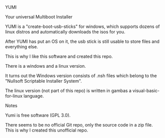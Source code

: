 YUMI

Your universal Multiboot Installer

YUMI is a "create-boot-usb-sticks" for windows, which supports dozens of linux distros and automatically downloads the isos for you.

After YUMI has put an OS on it, the usb stick is still usable to store files and everything else.

This is why I like this software and created this repo.

There is a windows and a linux version.

It turns out the Windows version consists of .nsh files which belong to the "Nullsoft Scriptable Installer System".

The linux version (not part of this repo) is written in gambas a visual-basic-for-linux language.


Notes

Yumi is free software (GPL 3.0).

There seems to be no official Git repo, only the source code in a zip file. This is why I created this unofficial repo.
